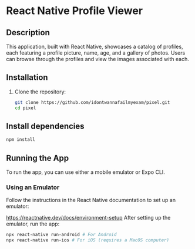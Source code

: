 # React Native Profile Viewer

## Description
This application, built with React Native, showcases a catalog of profiles, each featuring a profile picture, name, age, and a gallery of photos. Users can browse through the profiles and view the images associated with each.

## Installation

1. Clone the repository:
   ```bash
   git clone https://github.com/idontwannafailmyexam/pixel.git
   cd pixel
   ```
## Install dependencies
```bash
npm install
```
## Running the App
To run the app, you can use either a mobile emulator or Expo CLI.


### Using an Emulator
Follow the instructions in the React Native documentation to set up an emulator:

https://reactnative.dev/docs/environment-setup
After setting up the emulator, run the app:

```bash
npx react-native run-android # For Android
npx react-native run-ios # For iOS (requires a MacOS computer)
```

